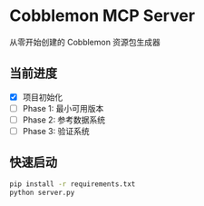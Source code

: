# Cobblemon MCP Server

从零开始创建的 Cobblemon 资源包生成器

## 当前进度

- [x] 项目初始化
- [ ] Phase 1: 最小可用版本
- [ ] Phase 2: 参考数据系统
- [ ] Phase 3: 验证系统

## 快速启动

```bash
pip install -r requirements.txt
python server.py
```

